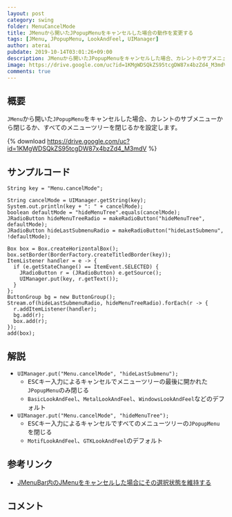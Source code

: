 ```yaml
---
layout: post
category: swing
folder: MenuCancelMode
title: JMenuから開いたJPopupMenuをキャンセルした場合の動作を変更する
tags: [JMenu, JPopupMenu, LookAndFeel, UIManager]
author: aterai
pubdate: 2019-10-14T03:01:26+09:00
description: JMenuから開いたJPopupMenuをキャンセルした場合、カレントのサブメニューから閉じるか、すべてのメニューツリーを閉じるかを設定します。
image: https://drive.google.com/uc?id=1KMgWDSQkZS95tcgDW87x4bzZd4_M3mdV
comments: true
---
```

## 概要
`JMenu`から開いた`JPopupMenu`をキャンセルした場合、カレントのサブメニューから閉じるか、すべてのメニューツリーを閉じるかを設定します。

{% download https://drive.google.com/uc?id=1KMgWDSQkZS95tcgDW87x4bzZd4_M3mdV %}

## サンプルコード
<pre class="prettyprint"><code>String key = "Menu.cancelMode";

String cancelMode = UIManager.getString(key);
System.out.println(key + ": " + cancelMode);
boolean defaultMode = "hideMenuTree".equals(cancelMode);
JRadioButton hideMenuTreeRadio = makeRadioButton("hideMenuTree", defaultMode);
JRadioButton hideLastSubmenuRadio = makeRadioButton("hideLastSubmenu", !defaultMode);

Box box = Box.createHorizontalBox();
box.setBorder(BorderFactory.createTitledBorder(key));
ItemListener handler = e -&gt; {
  if (e.getStateChange() == ItemEvent.SELECTED) {
    JRadioButton r = (JRadioButton) e.getSource();
    UIManager.put(key, r.getText());
  }
};
ButtonGroup bg = new ButtonGroup();
Stream.of(hideLastSubmenuRadio, hideMenuTreeRadio).forEach(r -&gt; {
  r.addItemListener(handler);
  bg.add(r);
  box.add(r);
});
add(box);
</code></pre>

## 解説
- `UIManager.put("Menu.cancelMode", "hideLastSubmenu");`
    - <kbd>ESC</kbd>キー入力によるキャンセルでメニューツリーの最後に開かれた`JPopupMenu`のみ閉じる
    - `BasicLookAndFeel`、`MetalLookAndFeel`、`WindowsLookAndFeel`などのデフォルト
- `UIManager.put("Menu.cancelMode", "hideMenuTree");`
    - <kbd>ESC</kbd>キー入力によるキャンセルですべてのメニューツリーの`JPopupMenu`を閉じる
    - `MotifLookAndFeel`、`GTKLookAndFeel`のデフォルト

<!-- dummy comment line for breaking list -->

## 参考リンク
- [JMenuBar内のJMenuをキャンセルした場合にその選択状態を維持する](https://ateraimemo.com/Swing/PreserveTopLevelSelection.html)

<!-- dummy comment line for breaking list -->

## コメント
